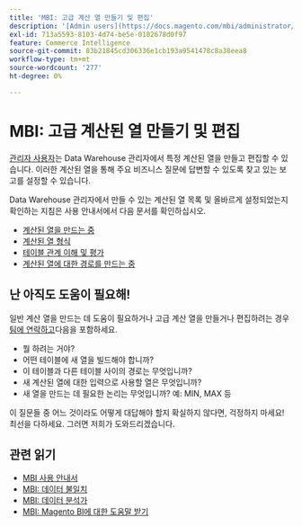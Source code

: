 ```yaml
---
title: 'MBI: 고급 계산 열 만들기 및 편집'
description: '[Admin users](https://docs.magento.com/mbi/administrator/user-management/user-management.html)는 Data Warehouse 관리자에서 특정 계산된 열을 만들고 편집할 수 있습니다. 이러한 계산된 열을 통해 주요 비즈니스 질문에 답변할 수 있도록 찾고 있는 보고를 설정할 수 있습니다.'
exl-id: 713a5593-8103-4d74-be5e-0102678d0f97
feature: Commerce Intelligence
source-git-commit: 83b21845cd306336e1cb193a9541478c8a38eea8
workflow-type: tm+mt
source-wordcount: '277'
ht-degree: 0%

---
```


# MBI: 고급 계산된 열 만들기 및 편집

[관리자 사용자](https://docs.magento.com/mbi/administrator/user-management/user-management.html)는 Data Warehouse 관리자에서 특정 계산된 열을 만들고 편집할 수 있습니다. 이러한 계산된 열을 통해 주요 비즈니스 질문에 답변할 수 있도록 찾고 있는 보고를 설정할 수 있습니다.

Data Warehouse 관리자에서 만들 수 있는 계산된 열 목록 및 올바르게 설정되었는지 확인하는 지침은 사용 안내서에서 다음 문서를 확인하십시오.

* [계산된 열을 만드는 중](https://docs.magento.com/mbi/data-analyst/data-warehouse-mgr/creating-calculated-columns.html)
* [계산된 열 형식](https://docs.magento.com/mbi/data-analyst/data-warehouse-mgr/calc-column-types.html)
* [테이블 관계 이해 및 평가](https://docs.magento.com/mbi/data-analyst/data-warehouse-mgr/table-relationships.html)
* [계산된 열에 대한 경로를 만드는 중](https://docs.magento.com/mbi/data-analyst/data-warehouse-mgr/create-paths-calc-columns.html)

## 난 아직도 도움이 필요해!

일반 계산 열을 만드는 데 도움이 필요하거나 고급 계산 열을 만들거나 편집하려는 경우 [팀에 연락하고](/help/help-center-guide/help-center/magento-help-center-user-guide.md#submit-ticket)다음을 포함하세요.

* 뭘 하려는 거야?
* 어떤 테이블에 새 열을 빌드해야 합니까?
* 이 테이블과 다른 테이블 사이의 경로는 무엇입니까?
* 새 계산된 열에 대한 입력으로 사용할 열은 무엇입니까?
* 새 열을 만드는 데 필요한 논리는 무엇입니까? 예: MIN, MAX 등

이 질문들 중 어느 것이라도 어떻게 대답해야 할지 확실하지 않다면, 걱정하지 마세요! 최선을 다하세요. 그러면 저희가 도와드리겠습니다.

## 관련 읽기

* [MBI 사용 안내서](https://docs.magento.com/mbi)
* [MBI: 데이터 불일치](/help/troubleshooting/miscellaneous/mbi-data-discrepancies.md)
* [MBI: 데이터 분석가](https://docs.magento.com/mbi/data-analyst.html)
* [MBI: Magento BI에 대한 도움말 받기](https://docs.magento.com/mbi/getting-started/support.html)
